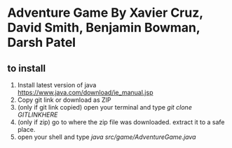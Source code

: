 # Adventure Game By Xavier Cruz, David Smith, Benjamin Bowman, Darsh Patel


## to install

1. Install latest version of java https://www.java.com/download/ie_manual.jsp
2. Copy git link or download as ZIP
3. (only if git link copied) open your terminal and type *git clone GITLINKHERE*
4. (only if zip) go to where the zip file was downloaded. extract it to a safe place.
5. open your shell and type *java src/game/AdventureGame.java*

